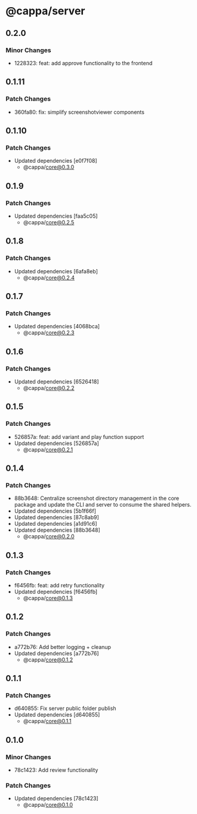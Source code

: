 # @cappa/server

## 0.2.0

### Minor Changes

- 1228323: feat: add approve functionality to the frontend

## 0.1.11

### Patch Changes

- 360fa80: fix: simplify screenshotviewer components

## 0.1.10

### Patch Changes

- Updated dependencies [e0f7f08]
  - @cappa/core@0.3.0

## 0.1.9

### Patch Changes

- Updated dependencies [faa5c05]
  - @cappa/core@0.2.5

## 0.1.8

### Patch Changes

- Updated dependencies [6afa8eb]
  - @cappa/core@0.2.4

## 0.1.7

### Patch Changes

- Updated dependencies [4068bca]
  - @cappa/core@0.2.3

## 0.1.6

### Patch Changes

- Updated dependencies [6526418]
  - @cappa/core@0.2.2

## 0.1.5

### Patch Changes

- 526857a: feat: add variant and play function support
- Updated dependencies [526857a]
  - @cappa/core@0.2.1

## 0.1.4

### Patch Changes

- 88b3648: Centralize screenshot directory management in the core package and update the CLI and server to consume the shared helpers.
- Updated dependencies [5b1f66f]
- Updated dependencies [87c8ab9]
- Updated dependencies [a1d91c6]
- Updated dependencies [88b3648]
  - @cappa/core@0.2.0

## 0.1.3

### Patch Changes

- f6456fb: feat: add retry functionality
- Updated dependencies [f6456fb]
  - @cappa/core@0.1.3

## 0.1.2

### Patch Changes

- a772b76: Add better logging + cleanup
- Updated dependencies [a772b76]
  - @cappa/core@0.1.2

## 0.1.1

### Patch Changes

- d640855: Fix server public folder publish
- Updated dependencies [d640855]
  - @cappa/core@0.1.1

## 0.1.0

### Minor Changes

- 78c1423: Add review functionality

### Patch Changes

- Updated dependencies [78c1423]
  - @cappa/core@0.1.0
